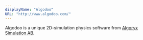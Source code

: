 ```yaml
---
displayName: "Algodoo"
URL: "http://www.algodoo.com/"
---
```


Algodoo is a unique 2D-simulation physics software from [Algoryx Simulation AB](http://www.algoryx.se/).